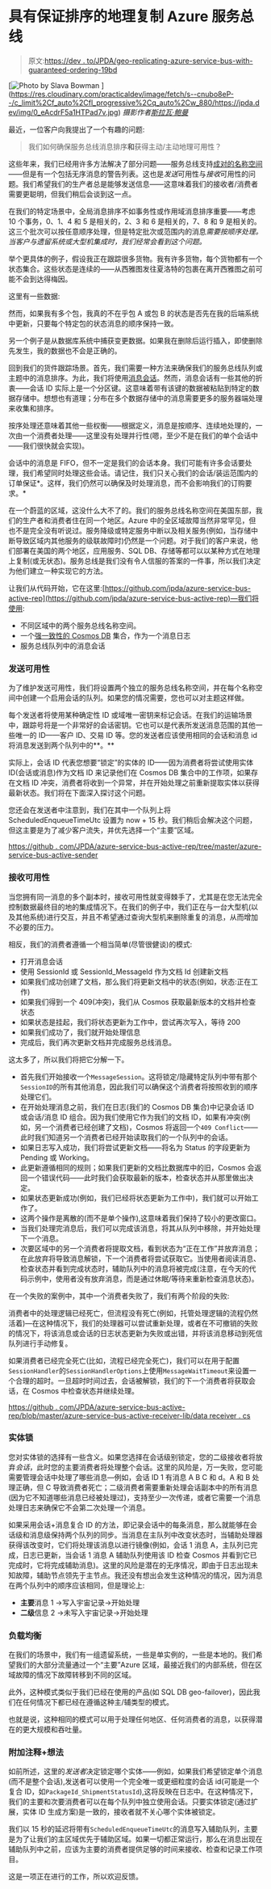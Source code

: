 # 具有保证排序的地理复制 Azure 服务总线

> 原文:[https://dev . to/JPDA/geo-replicating-azure-service-bus-with-guaranteed-ordering-19bd](https://dev.to/jpda/geo-replicating-azure-service-bus-with-guaranteed-ordering-19bd)

[![Photo by [Slava Bowman](https://unsplash.com/@slavab)](../Images/4b96f0c1de74ef02ca393bff15322788.png) ](https://res.cloudinary.com/practicaldev/image/fetch/s--cnubo8eP--/c_limit%2Cf_auto%2Cfl_progressive%2Cq_auto%2Cw_880/https://jpda.dev/img/0_eAcdrF5a1HTPad7v.jpg) *摄影作者[斯拉瓦·鲍曼](https://unsplash.com/@slavab?utm_source=medium&utm_medium=referral)*

最近，一位客户向我提出了一个有趣的问题:

> 我们如何确保服务总线消息排序**和**获得主动/主动地理可用性？

这些年来，我们已经用许多方法解决了部分问题——服务总线支持[成对的名称空间](https://docs.microsoft.com/en-us/azure/service-bus-messaging/service-bus-async-messaging#paired-namespaces)——但是有一个包括无序消息的警告列表。这也是*发送*可用性与*接收*可用性的问题。我们希望我们的生产者总是能够发送信息——这意味着我们的接收者/消费者需要更聪明，但我们稍后会谈到这一点。

在我们的特定场景中，全局消息排序不如事务性或作用域消息排序重要——考虑 10 个事务，0、1、4 和 5 是相关的，2、3 和 6 是相关的，7、8 和 9 是相关的。这三个批次可以按任意顺序处理，但是特定批次或范围内的消息*需要按顺序处理。当客户与遗留系统或大型机集成时，我们经常会看到这个问题。*

举个更具体的例子，假设我正在跟踪很多货物。我有许多货物，每个货物都有一个状态集合。这些状态是连续的——从西雅图发往夏洛特的包裹在离开西雅图之前可能不会到达得梅因。

这里有一些数据:

然而，如果我有多个包，我真的不在乎包 A 或包 B 的状态是否先在我的后端系统中更新，只要每个特定包的状态消息的顺序保持一致。

另一个例子是从数据库系统中捕获变更数据。如果我在删除后运行插入，即使删除先发生，我的数据也不会是正确的。

回到我们的货件跟踪场景。首先，我们需要一种方法来确保我们的服务总线队列或主题中的消息排序。为此，我们将使用[消息会话](https://docs.microsoft.com/en-us/azure/service-bus-messaging/message-sessions)。然而，消息会话有一些其他的折衷——会话 ID 实际上是一个分区键。这意味着带有该键的数据被粘贴到特定的数据存储中。想想也有道理；分布在多个数据存储中的消息需要更多的服务器端处理来收集和排序。

按序处理还意味着其他一些权衡——根据定义，消息是按顺序、连续地处理的，一次由一个消费者处理——这里没有处理并行性(嗯，至少不是在我们的单个会话中——我们很快就会实现)。

会话中的消息是 FIFO，但不一定是我们的会话本身。我们可能有许多会话要处理，我们希望同时处理这些会话。请记住，我们只关心我们的会话/装运范围内的订单保证*。这样，我们仍然可以确保及时处理消息，而不会影响我们的订购要求。*

在一个蔚蓝的区域，这没什么大不了的。我们的服务总线名称空间在美国东部，我们的生产者和消费者住在同一个地区。Azure 中的全区域故障当然非常罕见，但也不是完全没有听说过。服务降级或特定服务中断以及相关服务(例如，当存储中断导致区域内其他服务的级联故障时)仍然是一个问题。对于我们的客户来说，他们部署在美国的两个地区，应用服务、SQL DB、存储等都可以以某种方式在地理上复制(或无状态)。服务总线是我们没有令人信服的答案的一件事，所以我们决定为他们建立一种实现它的方法。

让我们从代码开始，它在这里:[https://github.com/jpda/azure-service-bus-active-rep](https://github.com/jpda/azure-service-bus-active-rep)—我们将使用:

*   不同区域中的两个服务总线名称空间。
*   一个[强一致性的 Cosmos DB](https://docs.microsoft.com/en-us/azure/cosmos-db/consistency-levels#consistency-levels) 集合，作为一个消息日志
*   服务总线队列中的消息会话

### 发送可用性

为了维护发送可用性，我们将设置两个独立的服务总线名称空间，并在每个名称空间中创建一个启用会话的队列。如果您的情况需要，您也可以对主题这样做。

每个发送者将使用某种确定性 ID 或域唯一密钥来标记会话。在我们的运输场景中，跟踪号将是一个非常好的会话密钥。它也可以是代表所发送消息范围的其他一些唯一的 ID——客户 ID、交易 ID 等。您的发送者应该使用相同的会话和消息 id 将消息发送到两个队列中的**。**

实际上，会话 ID 代表您想要“锁定”的实体的 ID——因为消费者将尝试使用实体 ID(会话或消息)作为文档 ID 来记录他们在 Cosmos DB 集合中的工作项，如果存在文档 ID 冲突，消费者将收到一个异常，并在开始处理之前重新提取实体以获得最新状态。我们将在下面深入探讨这个问题。

您还会在发送者中注意到，我们在其中一个队列上将 ScheduledEnqueueTimeUtc 设置为 now + 15 秒。我们稍后会解决这个问题，但这主要是为了减少客户流失，并优先选择一个“主要”区域。

[https://github . com/JPDA/azure-service-bus-active-rep/tree/master/azure-service-bus-active-sender](https://github.com/jpda/azure-service-bus-active-rep/tree/master/azure-service-bus-active-sender)

### 接收可用性

当您拥有同一消息的多个副本时，接收可用性就变得棘手了，尤其是在您无法完全控制数据最终目的地的集成情况下。在我们的例子中，我们正在与一台大型机(以及其他系统)进行交互，并且不希望通过查询大型机来删除重复的消息，从而增加不必要的压力。

相反，我们的消费者遵循一个相当简单(尽管很健谈)的模式:

*   打开消息会话
*   使用 SessionId 或 SessionId_MessageId 作为文档 Id 创建新文档
*   如果我们成功创建了文档，那么我们将更新文档中的状态(例如，状态:正在工作)
*   如果我们得到一个 409(冲突)，我们从 Cosmos 获取最新版本的文档并检查状态
*   如果状态是挂起，我们将状态更新为工作中，尝试再次写入，等待 200
*   如果我们成功了，我们就开始处理信息
*   完成后，我们再次更新文档并完成服务总线消息。

这太多了，所以我们将把它分解一下。

*   首先我们开始接收一个`MessageSession`。这将锁定/隐藏特定队列中带有那个`SessionID`的所有其他消息，因此我们可以确保这个消费者将按照收到的顺序处理它们。
*   在开始处理消息之前，我们在日志(我们的 Cosmos DB 集合)中记录会话 ID 或会话/消息 ID 组合。因为我们使用它作为我们的文档 ID，如果有冲突(例如，另一个消费者已经创建了文档)，Cosmos 将返回一个`409 Conflict`——此时我们知道另一个消费者已经开始读取我们的一个队列中的会话。
*   如果日志写入成功，我们将尝试更新文档——将名为 Status 的字段更新为 Pending 或 Working。
*   此更新遵循相同的规则；如果我们更新的文档比数据库中的旧，Cosmos 会返回一个错误代码——此时我们会获取最新的版本，检查状态并从那里做出决定。
*   如果状态更新成功(例如，我们已经将状态更新为工作中)，我们就可以开始工作了。
*   这两个操作是离散的(而不是单个操作),这意味着我们保持了较小的更改窗口。
*   当我们处理完消息后，我们可以完成该消息，将其从队列中移除，并开始处理下一个消息。
*   次要区域中的另一个消费者将提取文档，看到状态为“正在工作”并放弃消息；在此放弃将导致消息解锁，下一个消费者将尝试获取它。当使用者阅读消息、检查状态并看到完成状态时，辅助队列中的消息将被完成(注意，在今天的代码示例中，使用者没有放弃消息，而是通过休眠/等待来重新检查消息状态)。

在一个失败的案例中，其中一个消费者失败了，我们有两个阶段的失败:

消费者中的处理逻辑已经死亡，但流程没有死亡(例如，托管处理逻辑的流程仍然活着)—在这种情况下，我们的处理器可以尝试重新处理，或者在不可撤销的失败的情况下，将该消息或会话的日志状态更新为失败或出错，并将该消息移动到死信队列进行手动修复。

如果消费者已经完全死亡(比如，流程已经完全死亡)，我们可以在用于配置`SessionHandler`的`SessionHandlerOptions`上使用`MessageWaitTimeout`来设置一个合理的超时。一旦超时时间过去，会话被解锁，我们的下一个消费者将获取会话，在 Cosmos 中检查状态并继续处理。

[https://github . com/JPDA/azure-service-bus-active-rep/blob/master/azure-service-bus-active-receiver-lib/data receiver . cs](https://github.com/jpda/azure-service-bus-active-rep/blob/master/azure-service-bus-active-receiver-lib/DataReceiver.cs)

### 实体锁

您对实体锁的选择有一些含义。如果您选择在会话级别锁定，您的二级接收者将放弃*会话*，此时您的主要消费者将处理整个会话。这里的风险是，万一失败，您可能需要管理会话中处理了哪些消息—例如，会话 ID 1 有消息 A B C 和 d。A 和 B 处理正确，但 C 导致消费者死亡；二级消费者需要重新处理会话副本中的所有消息(因为它不知道哪些消息已经被处理过)，支持至少一次传递，或者它需要一个消息处理日志来确保它不会第二次处理一个消息。

如果采用会话+消息复合 ID 的方法，即记录会话中的每条消息，那么就能够在会话级和消息级保持两个队列的同步。当消息在主队列中改变状态时，当辅助处理器获得该改变时，它们将处理该消息以进行镜像(例如，会话 1 消息 A，主队列已完成，日志已更新，当会话 1 消息 A 辅助队列使用该 ID 检查 Cosmos 并看到它已完成时，它将完成辅助消息)。这里的风险是潜在的无序情况，即由于日志出现未知故障，辅助节点领先于主节点。我还没有想出会发生这种情况的情况，因为消息在两个队列中的顺序应该相同，但是理论上:

*   **主要**消息 1 →写入宇宙记录→开始处理
*   **二级**信息 2 →未写入宇宙记录→开始处理

### 负载均衡

在我们的场景中，我们有一组遗留系统，一些是单实例的，一些是本地的。我们希望我们的大部分流量通过一个“主要”Azure 区域，最接近我们的内部系统，但在区域故障的情况下故障转移到不同的区域。

此外，这种模式类似于我们已经在使用的产品(如 SQL DB geo-failover)，因此我们在任何情况下都已经在遵循这种主/辅类型的模式。

也就是说，这种相同的模式可以用于处理任何地区、任何消费者的消息，以获得潜在的更大规模和吞吐量。

### 附加注释+想法

如前所述，这里的*发送者*决定锁定哪个实体——例如，如果我们希望锁定单个消息(而不是整个会话),发送者可以使用一个完全唯一或更细粒度的会话 id(可能是一个复合 ID，如`PackageId_ShipmentStatusId`),这将反映在日志中。在这种情况下，我们的主要和次要消费者可以在每个队列中独立使用会话。只要实体锁定(通过扩展，实体 ID 生成方案)是一致的，接收者就不关心哪个实体被锁定。

我们以 15 秒的延迟将带有`ScheduledEnqueueTimeUtc`的消息写入辅助队列，主要是为了让我们的主区域优先于辅助区域。如果一切都正常运行，那么在消息出现在辅助队列中之前，应该为主要的消费者提供足够的时间来接收、检查和记录工作项目。

这是一项正在进行的工作，所以欢迎反馈。
